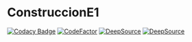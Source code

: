 # ConstruccionE1
[![Codacy Badge](https://api.codacy.com/proyecto/badge/Grade/cc7b9f5f91114256b4cd8d740eba8695)](https://app.codacy.com/gh/Amigos-Informaticos/ConstruccionE1?utm_source=github.com&utm_medium=referral&utm_content=Amigos-Informaticos/ConstruccionE1&utm_campaign=Badge_Grade_Dashboard)
[![CodeFactor](https://www.codefactor.io/repository/github/amigos-informaticos/construccione1/badge)](https://www.codefactor.io/repository/github/amigos-informaticos/construccione1)
[![DeepSource](https://deepsource.io/gh/Amigos-Informaticos/ConstruccionE1.svg/?label=active+issues&show_trend=true)](https://deepsource.io/gh/Amigos-Informaticos/ConstruccionE1/?ref=repository-badge)
[![DeepSource](https://deepsource.io/gh/Amigos-Informaticos/ConstruccionE1.svg/?label=resolved+issues&show_trend=true)](https://deepsource.io/gh/Amigos-Informaticos/ConstruccionE1/?ref=repository-badge)
